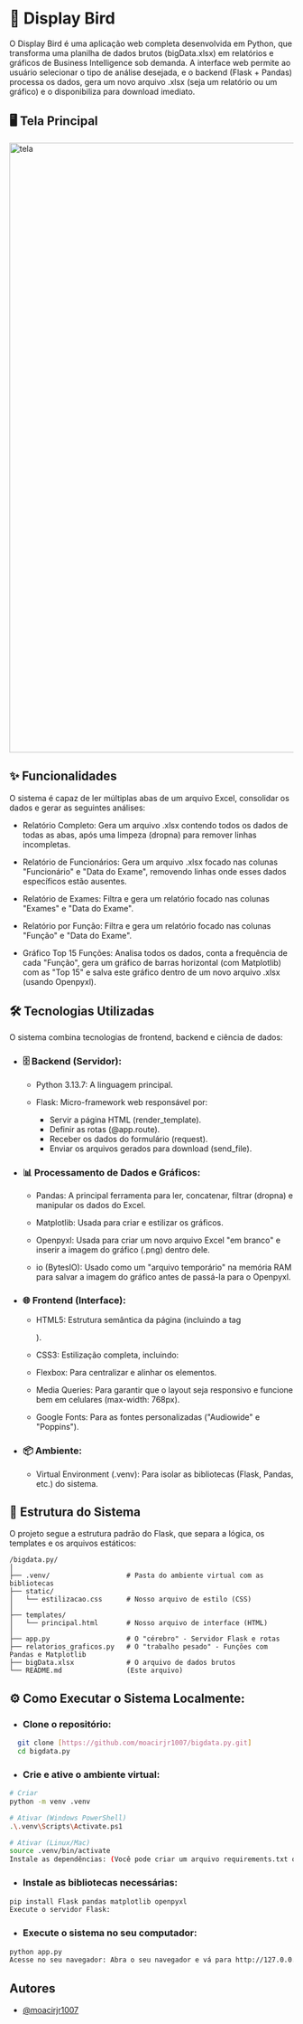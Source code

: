 
# 🚀 Display Bird
O Display Bird é uma aplicação web completa desenvolvida em Python, que transforma uma planilha de dados brutos (bigData.xlsx) em relatórios e gráficos de Business Intelligence sob demanda. A interface web permite ao usuário selecionar o tipo de análise desejada, e o backend (Flask + Pandas) processa os dados, gera um novo arquivo .xlsx (seja um relatório ou um gráfico) e o disponibiliza para download imediato.
## 🖥️ Tela Principal

<img width="1919" height="1079" alt="tela" src="https://github.com/user-attachments/assets/939ddbd5-a3c9-415c-ab19-09f5abe06db4" />


## ✨ Funcionalidades

O sistema é capaz de ler múltiplas abas de um arquivo Excel, consolidar os dados e gerar as seguintes análises:

- Relatório Completo: Gera um arquivo .xlsx contendo todos os dados de todas as abas, após uma limpeza (dropna) para remover linhas incompletas.

- Relatório de Funcionários: Gera um arquivo .xlsx focado nas colunas "Funcionário" e "Data do Exame", removendo linhas onde esses dados específicos estão ausentes.

- Relatório de Exames: Filtra e gera um relatório focado nas       colunas "Exames" e "Data do Exame".

- Relatório por Função: Filtra e gera um relatório focado nas colunas "Função" e "Data do Exame".

- Gráfico Top 15 Funções: Analisa todos os dados, conta a frequência de cada "Função", gera um gráfico de barras horizontal (com Matplotlib) com as "Top 15" e salva este gráfico dentro de um novo arquivo .xlsx (usando Openpyxl).

## 🛠️ Tecnologias Utilizadas

O sistema combina tecnologias de frontend, backend e ciência de dados:

- ### 🗄️ Backend (Servidor):

    - Python 3.13.7: A linguagem principal.

    - Flask: Micro-framework web responsável por:

        - Servir a página HTML (render_template).
        - Definir as rotas (@app.route).
        - Receber os dados do formulário (request).
        - Enviar os arquivos gerados para download (send_file).


- ### 📊 Processamento de Dados e Gráficos:

    - Pandas: A principal ferramenta para ler, concatenar, filtrar  (dropna) e manipular os dados do Excel.

    - Matplotlib: Usada para criar e estilizar os gráficos.

    - Openpyxl: Usada para criar um novo arquivo Excel "em branco" e inserir a imagem do gráfico (.png) dentro dele.

    - io (BytesIO): Usado como um "arquivo temporário" na memória RAM para salvar a imagem do gráfico antes de passá-la para o  Openpyxl.

- ### 🌐 Frontend (Interface):

    - HTML5: Estrutura semântica da página (incluindo a tag <form>).

    - CSS3: Estilização completa, incluindo:

    - Flexbox: Para centralizar e alinhar os elementos.

    - Media Queries: Para garantir que o layout seja responsivo e funcione bem em celulares (max-width: 768px).

    - Google Fonts: Para as fontes personalizadas ("Audiowide" e "Poppins").

- ### 📦 Ambiente:

    - Virtual Environment (.venv): Para isolar as bibliotecas (Flask, Pandas, etc.) do sistema.


## 📁 Estrutura do Sistema
O projeto segue a estrutura padrão do Flask, que separa a lógica, os templates e os arquivos estáticos:

```
/bigdata.py/
│
├── .venv/                   # Pasta do ambiente virtual com as bibliotecas
├── static/
│   └── estilizacao.css      # Nosso arquivo de estilo (CSS)
│
├── templates/
│   └── principal.html       # Nosso arquivo de interface (HTML)
│
├── app.py                   # O "cérebro" - Servidor Flask e rotas
├── relatorios_graficos.py   # O "trabalho pesado" - Funções com Pandas e Matplotlib
├── bigData.xlsx             # O arquivo de dados brutos
└── README.md                (Este arquivo)
```

## ⚙️ Como Executar o Sistema Localmente: 

- ### Clone o repositório:


```bash
  git clone [https://github.com/moacirjr1007/bigdata.py.git]
  cd bigdata.py
```

- ### Crie e ative o ambiente virtual:

```bash
# Criar
python -m venv .venv

# Ativar (Windows PowerShell)
.\.venv\Scripts\Activate.ps1

# Ativar (Linux/Mac)
source .venv/bin/activate
Instale as dependências: (Você pode criar um arquivo requirements.txt ou instalar manualmente)

```

- ### Instale as bibliotecas necessárias:

```bash
pip install Flask pandas matplotlib openpyxl
Execute o servidor Flask:
```
- ### Execute o sistema no seu computador:

```bash
python app.py
Acesse no seu navegador: Abra o seu navegador e vá para http://127.0.0.1:5000
```
    
## Autores

- [@moacirjr1007](https://www.github.com/moacirjr1007)

